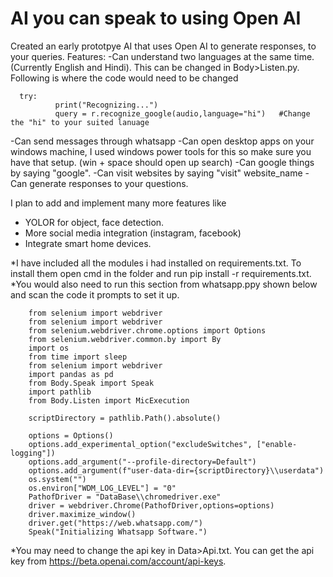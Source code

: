 # AI you can speak to using Open AI
Created an early prototpye AI that uses Open AI to generate responses, to your queries. 
Features:
-Can understand two languages at the same time. (Currently English and Hindi). This can be changed in Body>Listen.py. Following is where the code would need to be changed

      try:
              print("Recognizing...")
              query = r.recognize_google(audio,language="hi")   #Change the "hi" to your suited lanuage
        
-Can send messages through whatsapp
-Can open desktop apps on your windows machine, I used windows power tools for this so make sure you have that setup. (win + space should open up search)
-Can google things by saying "google".
-Can visit websites by saying "visit" website_name
-Can generate responses to your questions.

I plan to add and implement many more features like
- YOLOR for object, face detection.
- More social media integration (instagram, facebook)
- Integrate smart home devices.

*I have included all the modules i had installed on requirements.txt. To install them open cmd in the folder and run pip install -r requirements.txt.
*You would also need to run this section from whatsapp.ppy shown below and scan the code it prompts to set it up. 

        from selenium import webdriver
        from selenium import webdriver
        from selenium.webdriver.chrome.options import Options
        from selenium.webdriver.common.by import By
        import os
        from time import sleep
        from selenium import webdriver
        import pandas as pd
        from Body.Speak import Speak
        import pathlib
        from Body.Listen import MicExecution

        scriptDirectory = pathlib.Path().absolute()

        options = Options()
        options.add_experimental_option("excludeSwitches", ["enable-logging"])
        options.add_argument("--profile-directory=Default")
        options.add_argument(f"user-data-dir={scriptDirectory}\\userdata")
        os.system("")
        os.environ["WDM_LOG_LEVEL"] = "0"
        PathofDriver = "DataBase\\chromedriver.exe"
        driver = webdriver.Chrome(PathofDriver,options=options)
        driver.maximize_window()
        driver.get("https://web.whatsapp.com/")
        Speak("Initializing Whatsapp Software.")

*You may need to change the api key in Data>Api.txt. You can get the api key from https://beta.openai.com/account/api-keys. 


